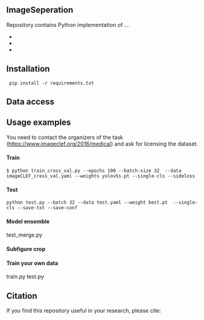 ## ImageSeperation

Repository contains Python implementation of ...

*
*
*

## Installation

``` pip install -r requirements.txt```

## Data access

## Usage examples

You need to contact the organizers of the task (https://www.imageclef.org/2016/medical) and ask for licensing the dataset.

#### Train

```$ python train_cross_val.py --epochs 100 --batch-size 32  --data imageCLEF_cross_val.yaml --weights yolov5s.pt --single-cls --sideloss```

#### Test

```python test.py --batch 32 --data test.yaml --weight best.pt  --single-cls --save-txt --save-conf```

#### Model ensemble

test_merge.py

#### Subfigure crop



#### Train your own data
train.py
test.py



## Citation
If you find this repository useful in your research, please cite:
